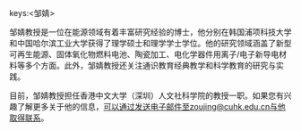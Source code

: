 keys:<邹婧>


邹婧教授是一位在能源领域有着丰富研究经验的博士，他分别在韩国浦项科技大学和中国哈尔滨工业大学获得了理学硕士和理学学士学位。他的研究领域涵盖了新型可再生能源、固体氧化物燃料电池、陶瓷加工、电化学器件用离子/电子新导电材料等多个方面。此外，邹婧教授还关注通识教育经典教学和科学教育的研究与实践。

目前，邹婧教授担任香港中文大学（深圳）人文社科学院的教授一职。如果您有兴趣了解更多关于他的信息，可以通过发送电子邮件至zoujing@cuhk.edu.cn与他取得联系。